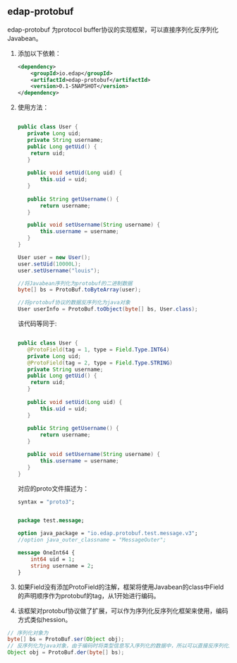 ## edap-protobuf

edap-protobuf 为protocol buffer协议的实现框架，可以直接序列化反序列化Javabean。

1. 添加以下依赖：

    ```xml
    <dependency>
        <groupId>io.edap</groupId>
        <artifactId>edap-protobuf</artifactId>
        <version>0.1-SNAPSHOT</version>
    </dependency>
    ```

2. 使用方法：

    ```java
    
    public class User {
       private Long uid;
       private String username;
       public Long getUid() {
        return uid;
       }
       
       public void setUid(Long uid) {
           this.uid = uid;
       }
       
       public String getUsername() {
           return username;
       }
    
       public void setUsername(String username) {
           this.username = username; 
       }
    }
 
    User user = new User();
    user.setUid(10000L);
    user.setUsername("louis");
 
    //将Javabean序列化为protobuf的二进制数据
    byte[] bs = ProtoBuf.toByteArray(user);
    
    //将protobuf协议的数据反序列化为java对象
    User userInfo = ProtoBuf.toObject(byte[] bs, User.class);
    ```
    
    该代码等同于:

    ```java
    
    public class User {
       @ProtoField(tag = 1, type = Field.Type.INT64)
       private Long uid;
       @ProtoField(tag = 2, type = Field.Type.STRING)
       private String username;
       public Long getUid() {
        return uid;
       }
       
       public void setUid(Long uid) {
           this.uid = uid;
       }
       
       public String getUsername() {
           return username;
       }
    
       public void setUsername(String username) {
           this.username = username; 
       }
    }
    ```

    对应的proto文件描述为：
    
    ```proto
    syntax = "proto3";
    
    
    package test.message;
    
    option java_package = "io.edap.protobuf.test.message.v3";
    //option java_outer_classname = "MessageOuter";
    
    message OneInt64 {
        int64 uid = 1;
        string username = 2;
    }
    ```
    
3. 如果Field没有添加ProtoField的注解，框架将使用Javabean的class中Field的声明顺序作为protobuf的tag，从1开始进行编码。
4. 该框架对protobuf协议做了扩展，可以作为序列化反序列化框架来使用，编码方式类似hession。

```java
// 序列化对象为
byte[] bs = ProtoBuf.ser(Object obj);
// 反序列化为java对象，由于编码时将类型信息写入序列化的数据中，所以可以直接反序列化为相应类型的对象，只需强转为相应类型即可
Object obj = ProtoBuf.der(byte[] bs);
```